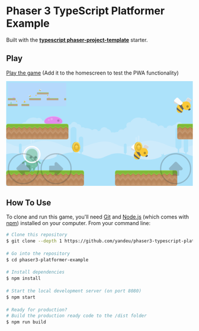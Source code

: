 # Phaser 3 TypeScript Platformer Example

Built with the [**typescript phaser-project-template**](https://github.com/yandeu/phaser-project-template#readme) starter.

## Play

[Play the game](https://s3.eu-central-1.amazonaws.com/phaser3-typescript/platformer-example/index.html) (Add it to the homescreen to test the PWA functionality)

[![phaser3-typescript-platformer](screenshots/nexus6-640x360.png)](https://s3.eu-central-1.amazonaws.com/phaser3-typescript/platformer-example/index.html)

## How To Use

To clone and run this game, you'll need [Git](https://git-scm.com) and [Node.js](https://nodejs.org/en/download/) (which comes with [npm](http://npmjs.com)) installed on your computer. From your command line:

```bash
# Clone this repository
$ git clone --depth 1 https://github.com/yandeu/phaser3-typescript-platformer-example.git phaser3-platformer-example

# Go into the repository
$ cd phaser3-platformer-example

# Install dependencies
$ npm install

# Start the local development server (on port 8080)
$ npm start

# Ready for production?
# Build the production ready code to the /dist folder
$ npm run build
```
